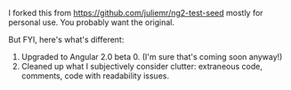 I forked this from https://github.com/juliemr/ng2-test-seed mostly for personal use. You probably want the original.

But FYI, here's what's different:

1. Upgraded to Angular 2.0 beta 0. (I'm sure that's coming soon anyway!)
2. Cleaned up what I subjectively consider clutter: extraneous code, comments, code with readability issues.